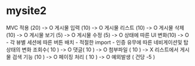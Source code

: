 # mysite2
MVC 적용 (20) -> O 
게시물 입력 (10) -> O 
게시물 리스트 (10) -> O 
게시물 삭제 (10) -> O 
게시물 보기 (5) -> O 
게시물 수정 (5) -> O 
상태에 따른 UI 변화(10) -> O  
     -  각 뷰별 세션에 따른 버튼 배치
     -  적절한 import
     -  인증 유무에 따른 네비게이션및 탑 상태의 변화 
조회수( 10 ) -> O 
댓글( 10 ) -> O 
첨부파일 ( 10 ) -> X
리스트에서 게시물 검색 기능 (10 ) -> O 
페이징 처리 ( 10 ) -> O 
예외발생 ( 건당 -5 )
